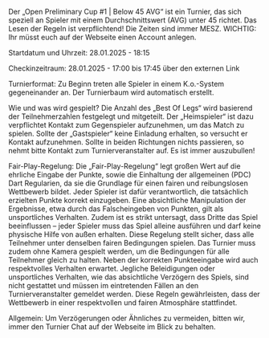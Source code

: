 Der „Open Preliminary Cup #1 | Below 45 AVG“ ist ein Turnier, das sich speziell an Spieler mit einem Durchschnittswert (AVG) unter 45 richtet. Das Lesen der Regeln ist verpflichtend! Die Zeiten sind immer MESZ. WICHTIG: Ihr müsst euch auf der Webseite einen Account anlegen.

Startdatum und Uhrzeit: 28.01.2025 - 18:15

Checkinzeitraum: 28.01.2025 - 17:00 bis 17:45 über den externen Link

Turnierformat:
Zu Beginn treten alle Spieler in einem K.o.-System gegeneinander an. Der Turnierbaum wird automatisch erstellt.

Wie und was wird gespielt?
Die Anzahl des „Best Of Legs“ wird basierend der Teilnehmerzahlen festgelegt und mitgeteilt. Der „Heimspieler“ ist dazu verpflichtet Kontakt zum Gegenspieler aufzunehmen, um das Match zu spielen. Sollte der „Gastspieler“ keine Einladung erhalten, so versucht er Kontakt aufzunehmen. Sollte in beiden Richtungen nichts passieren, so nehmt bitte Kontakt zum Turnierveranstalter auf. Es ist immer auszubullen!

Fair-Play-Regelung:
Die „Fair-Play-Regelung“ legt großen Wert auf die ehrliche Eingabe der Punkte, sowie die Einhaltung der allgemeinen (PDC) Dart Regularien, da sie die Grundlage für einen fairen und reibungslosen Wettbewerb bildet. Jeder Spieler ist dafür verantwortlich, die tatsächlich erzielten Punkte korrekt einzugeben. Eine absichtliche Manipulation der Ergebnisse, etwa durch das Falscheingeben von Punkten, gilt als unsportliches Verhalten. Zudem ist es strikt untersagt, dass Dritte das Spiel beeinflussen – jeder Spieler muss das Spiel alleine ausführen und darf keine physische Hilfe von außen erhalten. Diese Regelung stellt sicher, dass alle Teilnehmer unter denselben fairen Bedingungen spielen.
Das Turnier muss zudem ohne Kamera gespielt werden, um die Bedingungen für alle Teilnehmer gleich zu halten.
Neben der korrekten Punkteeingabe wird auch respektvolles Verhalten erwartet. Jegliche Beleidigungen oder unsportliches Verhalten, wie das absichtliche Verzögern des Spiels, sind nicht gestattet und müssen im eintretenden Fällen an den Turnierveranstalter gemeldet werden. Diese Regeln gewährleisten, dass der Wettbewerb in einer respektvollen und fairen Atmosphäre stattfindet.

Allgemein:
Um Verzögerungen oder Ähnliches zu vermeiden, bitten wir, immer den Turnier Chat auf der Webseite im Blick zu behalten.
